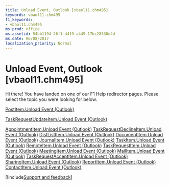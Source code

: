 ```yaml
---
title: Unload Event, Outlook [vbaol11.chm495]
keywords: vbaol11.chm495
f1_keywords:
- vbaol11.chm495
ms.prod: office
ms.assetid: 54bb1194-26f1-4419-a449-17bc28530d4d
ms.date: 06/08/2017
localization_priority: Normal
---
```



# Unload Event, Outlook [vbaol11.chm495]

Hi there! You have landed on one of our F1 Help redirector pages. Please select the topic you were looking for below.

[PostItem.Unload Event (Outlook)](https://msdn.microsoft.com/library/42dea931-c3dd-b8ff-5ace-0744b17650e0%28Office.15%29.aspx)

[TaskRequestUpdateItem.Unload Event (Outlook)](https://msdn.microsoft.com/library/9be47a73-0e85-6a60-462e-077ad9981667%28Office.15%29.aspx)

[AppointmentItem.Unload Event (Outlook)](https://msdn.microsoft.com/library/9629cf4d-99e7-c751-0543-15daf41df49c%28Office.15%29.aspx)
[TaskRequestDeclineItem.Unload Event (Outlook)](https://msdn.microsoft.com/library/2c6ac3e9-33d3-761a-be30-1963da1a73e7%28Office.15%29.aspx)
[DistListItem.Unload Event (Outlook)](https://msdn.microsoft.com/library/252d79cf-7b24-2e84-e056-24a68e6ddef2%28Office.15%29.aspx)
[DocumentItem.Unload Event (Outlook)](https://msdn.microsoft.com/library/e634c3f3-e637-f18c-0f7e-2e5cb18566a3%28Office.15%29.aspx)
[JournalItem.Unload Event (Outlook)](https://msdn.microsoft.com/library/4d82f733-6a5f-65db-054d-40aabc6d580f%28Office.15%29.aspx)
[TaskItem.Unload Event (Outlook)](https://msdn.microsoft.com/library/ff7d2655-06b5-6344-3422-4bf7be761a39%28Office.15%29.aspx)
[RemoteItem.Unload Event (Outlook)](https://msdn.microsoft.com/library/8d105e1a-4923-4296-10b1-6e26fed51539%28Office.15%29.aspx)
[TaskRequestItem.Unload Event (Outlook)](https://msdn.microsoft.com/library/9a8d0aad-8d39-32ae-945e-757c346e80d6%28Office.15%29.aspx)
[MeetingItem.Unload Event (Outlook)](https://msdn.microsoft.com/library/87053a2f-11cc-6a76-a4fd-7c752efb00bd%28Office.15%29.aspx)
[MailItem.Unload Event (Outlook)](https://msdn.microsoft.com/library/afae1238-d09f-c934-d363-9b13b733c558%28Office.15%29.aspx)
[TaskRequestAcceptItem.Unload Event (Outlook)](https://msdn.microsoft.com/library/19e89fda-1887-ad50-5db3-a1bb2ad77261%28Office.15%29.aspx)
[SharingItem.Unload Event (Outlook)](https://msdn.microsoft.com/library/b79a4c94-46cc-5571-a36d-ad537db97bcc%28Office.15%29.aspx)
[ReportItem.Unload Event (Outlook)](https://msdn.microsoft.com/library/934c4793-0809-65dc-4805-de28a54634cf%28Office.15%29.aspx)
[ContactItem.Unload Event (Outlook)](https://msdn.microsoft.com/library/16a3d7ce-0843-5eb5-bbea-df6557ceda05%28Office.15%29.aspx)

[!include[Support and feedback](~/includes/feedback-boilerplate.md)]